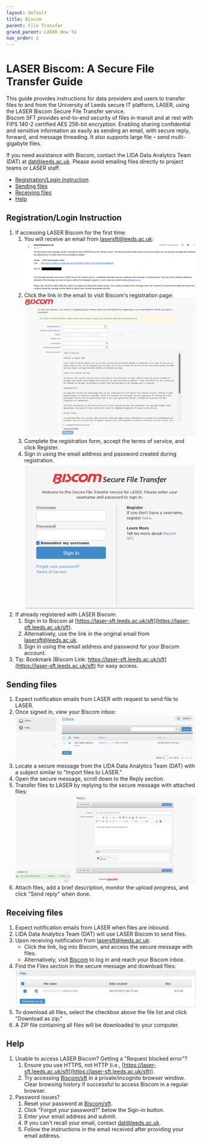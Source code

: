 ```yaml
---
layout: default
title: Biscom
parent: File Transfer
grand_parent: LASER How To
nav_order: 3
---
```



# LASER Biscom: A Secure File Transfer Guide

This guide provides instructions for data providers and users to transfer files to and from the University of Leeds secure IT platform, LASER, using the LASER Biscom Secure File Transfer service.  
Biscom SFT provides end-to-end security of files in-transit and at rest with FIPS 140-2 certified AES 256-bit encryption. Enabling sharing confidential and sensitive information as easily as sending an email, with secure reply, forward, and message threading. It also supports large file – send multi-gigabyte files.

If you need assistance with Biscom, contact the LIDA Data Analytics Team (DAT) at [dat@leeds.ac.uk](mailto:dat@leeds.ac.uk). Please avoid emailing files directly to project teams or LASER staff.

- [Registration/Login Instruction](#sending-files)
- [Sending files](#sending-files)
- [Receiving files](#receiving-files)
- [Help](#help)

## Registration/Login Instruction


1. If accessing LASER Biscom for the first time:
    1. You will receive an email from lasersft@leeds.ac.uk:<br>
    ![Biscom notification email](../../../images/laser_transfers/biscom_import_notification_example_1.png)
    1. Click the link in the email to visit Biscom's registration page:<br>
    ![Biscom registration page](../../../images/laser_transfers/biscom_import_registration_example.png)
    1. Complete the registration form, accept the terms of service, and click Register.
    1. Sign in using the email address and password created during registration.
    ![Biscom registration page](../../../images/laser_transfers/biscom_import_login_example_1.png)
1. If already registered with LASER Biscom:
    1. Sign in to Biscom at [https://laser-sft.leeds.ac.uk/sft](https://laser-sft.leeds.ac.uk/sft).
    1. Alternatively, use the link in the original email from lasersft@leeds.ac.uk.
    1. Sign in using the email address and password for your Biscom account.
1. Tip: Bookmark [Biscom Link: https://laser-sft.leeds.ac.uk/sft](https://laser-sft.leeds.ac.uk/sft) for easy access.

## Sending files

1. Expect notification emails from LASER with request to send file to LASER.
1. Once signed in, view your Biscom inbox:<br>
    ![Biscom inbox page](../../../images/laser_transfers/biscom_import_inbox_example.png)
1. Locate a secure message from the LIDA Data Analytics Team (DAT) with a subject similar to "Import files to LASER."
1. Open the secure message, scroll down to the Reply section.
1. Transfer files to LASER by replying to the secure message with attached files:<br>
    ![Send files to LASER via Biscom](../../../images/laser_transfers/biscom_import_send_example.png)
1. Attach files, add a brief description, monitor the upload progress, and click "Send reply" when done.

## Receiving files

1. Expect notification emails from LASER when files are inbound.
1. LIDA Data Analytics Team (DAT) will use LASER Biscom to send files.
1. Upon receiving notification from lasersft@leeds.ac.uk:
   - Click the link, log into Biscom, and access the secure message with files.
   - Alternatively, visit [Biscom](https://laser-sft.leeds.ac.uk/sft) to log in and reach your Biscom inbox.
1. Find the Files section in the secure message and download files:<br>
    ![Download files from LASER Biscom](../../../images/laser_transfers/biscom_import_file_download_example.png)
1. To download all files, select the checkbox above the file list and click "Download as zip."
1. A ZIP file containing all files will be downloaded to your computer.

## Help

1. Unable to access LASER Biscom? Getting a "Request blocked error"?
    1. Ensure you use HTTPS, not HTTP (i.e., [https://laser-sft.leeds.ac.uk/sft](https://laser-sft.leeds.ac.uk/sft)).
    1. Try accessing [Biscom/sft](https://laser-sft.leeds.ac.uk/sft) in a private/incognito browser window. Clear browsing history if successful to access Biscom in a regular browser.
1. Password issues?
    1. Reset your password at [Biscom/sft](https://laser-sft.leeds.ac.uk/sft).
    1. Click "Forgot your password?" below the Sign-in button.
    1. Enter your email address and submit.
    1. If you can't recall your email, contact [dat@leeds.ac.uk](mailto:dat@leeds.ac.uk).
    1. Follow the instructions in the email received after providing your email address.
